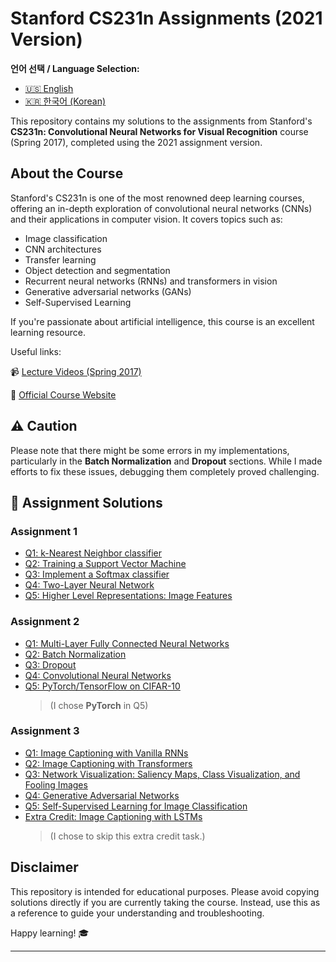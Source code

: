 # Stanford CS231n Assignments (2021 Version)

**언어 선택 / Language Selection:**

- [🇺🇸 English](README.md)
- [🇰🇷 한국어 (Korean)](README.ko.md)

This repository contains my solutions to the assignments from Stanford's **CS231n: Convolutional Neural Networks for Visual Recognition** course (Spring 2017), completed using the 2021 assignment version.

## About the Course

Stanford's CS231n is one of the most renowned deep learning courses, offering an in-depth exploration of convolutional neural networks (CNNs) and their applications in computer vision. It covers topics such as:

- Image classification
- CNN architectures
- Transfer learning
- Object detection and segmentation
- Recurrent neural networks (RNNs) and transformers in vision
- Generative adversarial networks (GANs)
- Self-Supervised Learning

If you're passionate about artificial intelligence, this course is an excellent learning resource.

Useful links:

📹 [Lecture Videos (Spring 2017)](https://www.youtube.com/playlist?list=PLC1qU-LWwrF64f4QKQT-Vg5Wr4qEE1Zxk)

📖 [Official Course Website](https://cs231n.github.io/)

## ⚠️ Caution

Please note that there might be some errors in my implementations, particularly in the **Batch Normalization** and **Dropout** sections. While I made efforts to fix these issues, debugging them completely proved challenging.

## 📂 Assignment Solutions
### Assignment 1

- [Q1: k-Nearest Neighbor classifier](https://github.com/limJhyeok/CS231n/blob/main/assignment1/knn.ipynb)
- [Q2: Training a Support Vector Machine](https://github.com/limJhyeok/CS231n/blob/main/assignment1/svm.ipynb)
- [Q3: Implement a Softmax classifier](https://github.com/limJhyeok/CS231n/blob/main/assignment1/softmax.ipynb)
- [Q4: Two-Layer Neural Network](https://github.com/limJhyeok/CS231n/blob/main/assignment1/two_layer_net.ipynb)
- [Q5: Higher Level Representations: Image Features](https://github.com/limJhyeok/CS231n/blob/main/assignment1/features.ipynb)

### Assignment 2

- [Q1: Multi-Layer Fully Connected Neural Networks](https://github.com/limJhyeok/CS231n/blob/main/assignment2/FullyConnectedNets.ipynb)
- [Q2: Batch Normalization](https://github.com/limJhyeok/CS231n/blob/main/assignment2/BatchNormalization.ipynb)
- [Q3: Dropout](https://github.com/limJhyeok/CS231n/blob/main/assignment2/Dropout.ipynb)
- [Q4: Convolutional Neural Networks](https://github.com/limJhyeok/CS231n/blob/main/assignment2/ConvolutionalNetworks.ipynb)
- [Q5: PyTorch/TensorFlow on CIFAR-10](https://github.com/limJhyeok/CS231n/blob/main/assignment2/PyTorch.ipynb)
    > (I chose **PyTorch** in Q5)

### Assignment 3

- [Q1: Image Captioning with Vanilla RNNs](https://github.com/limJhyeok/CS231n/blob/main/assignment3/RNN_Captioning.ipynb)
- [Q2: Image Captioning with Transformers](https://github.com/limJhyeok/CS231n/blob/main/assignment3/Transformer_Captioning.ipynb)
- [Q3: Network Visualization: Saliency Maps, Class Visualization, and Fooling Images](https://github.com/limJhyeok/CS231n/blob/main/assignment3/Network_Visualization.ipynb)
- [Q4: Generative Adversarial Networks](https://github.com/limJhyeok/CS231n/blob/main/assignment3/Generative_Adversarial_Networks.ipynb)
- [Q5: Self-Supervised Learning for Image Classification](https://github.com/limJhyeok/CS231n/blob/main/assignment3/Self_Supervised_Learning.ipynb)
- [Extra Credit: Image Captioning with LSTMs](https://github.com/limJhyeok/CS231n/blob/main/assignment3/LSTM_Captioning.ipynb)
    > (I chose to skip this extra credit task.)

## Disclaimer

This repository is intended for educational purposes. Please avoid copying solutions directly if you are currently taking the course. Instead, use this as a reference to guide your understanding and troubleshooting.

Happy learning! 🎓

--- 
